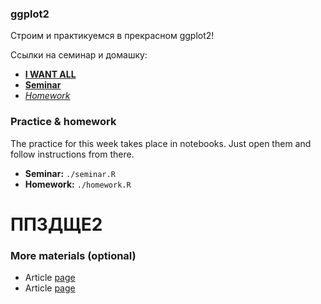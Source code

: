 ### ggplot2
Строим и практикуемся в прекрасном ggplot2!

Ссылки на семинар и домашку:
- [__I WANT ALL__](https://disk.yandex.ru/client/disk/Ranepa_R/week5)
- [__Seminar__]()
- [_Homework_]()


### Practice & homework
The practice for this week takes place in notebooks. Just open them and follow instructions from there.
* __Seminar:__ `./seminar.R`
* __Homework:__ `./homework.R`

# ППЗДЩЕ2

### More materials (optional)
* Article [page](http://www.cookbook-r.com/Graphs/)
* Article [page](https://ggplot2.tidyverse.org/reference/)

